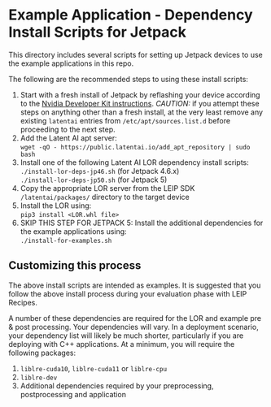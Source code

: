 # Example Application - Dependency Install Scripts for Jetpack
This directory includes several scripts for setting up Jetpack devices to use the example applications in this repo.

The following are the recommended steps to using these install scripts:

1. Start with a fresh install of Jetpack by reflashing your device according to the [Nvidia Developer Kit instructions](https://developer.nvidia.com/embedded/jetpack).  *CAUTION:* if you attempt these steps on anything other than a fresh install, at the very least remove any existing `latentai` entries from `/etc/apt/sources.list.d` before proceeding to the next step.
2. Add the Latent AI apt server:<br>
`wget -qO - https://public.latentai.io/add_apt_repository | sudo bash`
3. Install one of the following Latent AI LOR dependency install scripts:<br>
`./install-lor-deps-jp46.sh` (for Jetpack 4.6.x)<br>
`./install-lor-deps-jp50.sh` (for Jetpack 5)
4. Copy the appropriate LOR server from the LEIP SDK `/latentai/packages/` directory to the target device
5. Install the LOR using:<br>
`pip3 install <LOR.whl file>`
7. SKIP THIS STEP FOR JETPACK 5: Install the additional dependencies for the example applications using:<br>
`./install-for-examples.sh`

## Customizing this process
The above install scripts are intended as examples.  It is suggested that you
follow the above install process during your evaluation phase with LEIP Recipes.


A number of these dependencies are required for the LOR and example pre & post processing. Your dependencies will vary.
In a deployment scenario, your dependency list will likely be much shorter, particularly if you are deploying with C++
applications.  At a minimum, you will require the following packages:

1. `liblre-cuda10`, `liblre-cuda11` or `liblre-cpu`
2. `liblre-dev`
3. Additional dependencies required by your preprocessing, postprocessing and application


